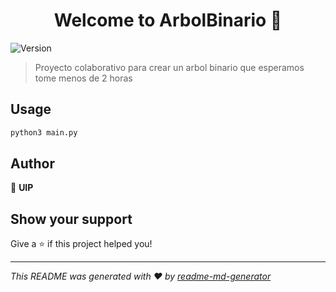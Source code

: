 <h1 align="center">Welcome to ArbolBinario 👋</h1>
<p>
  <img alt="Version" src="https://img.shields.io/badge/version-1.0-blue.svg?cacheSeconds=2592000" />
</p>

> Proyecto colaborativo para crear un arbol binario que esperamos tome menos de 2 horas

## Usage

```sh
python3 main.py
```

## Author

👤 **UIP**


## Show your support

Give a ⭐️ if this project helped you!

***
_This README was generated with ❤️ by [readme-md-generator](https://github.com/kefranabg/readme-md-generator)_